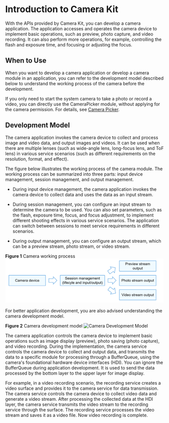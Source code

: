 # Introduction to Camera Kit

With the APIs provided by Camera Kit, you can develop a camera application. The application accesses and operates the camera device to implement basic operations, such as preview, photo capture, and video recording. It can also perform more operations, for example, controlling the flash and exposure time, and focusing or adjusting the focus.

## When to Use

When you want to develop a camera application or develop a camera module in an application, you can refer to the development model described below to understand the working process of the camera before the development.

If you only need to start the system camera to take a photo or record a video, you can directly use the CameraPicker module, without applying for the camera permission. For details, see [Camera Picker](../../reference/apis-camera-kit/js-apis-cameraPicker.md).

## Development Model

The camera application invokes the camera device to collect and process image and video data, and output images and videos. It can be used when there are multiple lenses (such as wide-angle lens, long-focus lens, and ToF lens) in various service scenarios (such as different requirements on the resolution, format, and effect).

The figure below illustrates the working process of the camera module. The working process can be summarized into three parts: input device management, session management, and output management.

- During input device management, the camera application invokes the camera device to collect data and uses the data as an input stream.

- During session management, you can configure an input stream to determine the camera to be used. You can also set parameters, such as the flash, exposure time, focus, and focus adjustment, to implement different shooting effects in various service scenarios. The application can switch between sessions to meet service requirements in different scenarios.

- During output management, you can configure an output stream, which can be a preview stream, photo stream, or video stream.

**Figure 1** Camera working process 
![Camera Workflow](figures/camera-workflow.png)

For better application development, you are also advised understanding the camera development model.

**Figure 2** Camera development model 
![Camera Development Model](figures/camera-development-model.png)

The camera application controls the camera device to implement basic operations such as image display (preview), photo saving (photo capture), and video recording. During the implementation, the camera service controls the camera device to collect and output data, and transmits the data to a specific module for processing through a BufferQueue, using the camera's foundational hardware device interfaces (HDI). You can ignore the BufferQueue during application development. It is used to send the data processed by the bottom layer to the upper layer for image display.

For example, in a video recording scenario, the recording service creates a video surface and provides it to the camera service for data transmission. The camera service controls the camera device to collect video data and generate a video stream. After processing the collected data at the HDI layer, the camera service transmits the video stream to the recording service through the surface. The recording service processes the video stream and saves it as a video file. Now video recording is complete.



